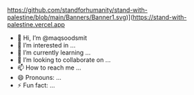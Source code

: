 https://github.com/standforhumanity/stand-with-palestine/blob/main/Banners/Banner1.svg)](https://stand-with-palestine.vercel.app
- 👋 Hi, I’m @maqsoodsmit 
- 👀 I’m interested in ...
- 🌱 I’m currently learning ...
- 💞️ I’m looking to collaborate on ...
- 📫 How to reach me ...
- 😄 Pronouns: ...
- ⚡ Fun fact: ...

<!---
maqsoodsmit/maqsoodsmit is a ✨ special ✨ repository because its `README.md` (this file) appears on your GitHub profile.
You can click the Preview link to take a look at your changes.
--->
